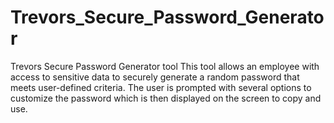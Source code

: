 # Trevors_Secure_Password_Generator
Trevors Secure Password Generator tool
This tool allows an employee with access to sensitive data to securely generate a random password that meets user-defined criteria. The user is prompted with several options to customize the password which is then displayed on the screen to copy and use.